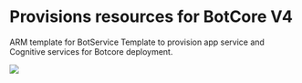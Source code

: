 # Provisions resources for BotCore V4
ARM template for BotService 
Template to provision app service and Cognitive services for Botcore deployment.

<a href="https://portal.azure.com/#create/Microsoft.Template/uri/https%3A%2F%2Fraw.githubusercontent.com%2FAcuvateSoftware%2FARM-BotCoreV4%2Fmaster%2Fazuredeploy.json" target="_blank">
    <img src="http://azuredeploy.net/deploybutton.png"/>
</a> 
